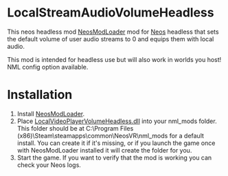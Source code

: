 # LocalStreamAudioVolumeHeadless
This neos headless mod 
[NeosModLoader](https://github.com/zkxs/NeosModLoader) mod for [Neos](https://neos.com/) headless that sets the default volume of user audio streams to 0 and equips them with local audio.

This mod is intended for headless use but will also work in worlds you host! NML config option available.

# Installation
1. Install [NeosModLoader](https://github.com/zkxs/NeosModLoader).
2. Place [LocalVideoPlayerVolumeHeadless.dll](https://github.com/NeroWolf001/LocalStreamAudioVolumeHeadless/releases/latest/download/LocalAudioStreamVolumeHeadless.dll) into your nml_mods folder. This folder should be at C:\Program Files (x86)\Steam\steamapps\common\NeosVR\nml_mods for a default install. You can create it if it's missing, or if you launch the game once with NeosModLoader installed it will create the folder for you.
3. Start the game. If you want to verify that the mod is working you can check your Neos logs.
